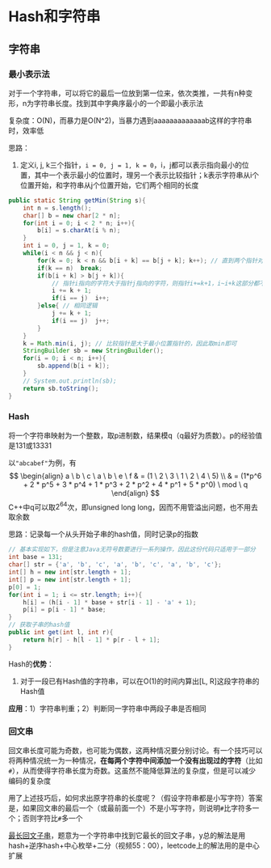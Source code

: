 # Hash和字符串

## 字符串

### 最小表示法

对于一个字符串，可以将它的最后一位放到第一位来，依次类推，一共有n种变形，n为字符串长度。找到其中字典序最小的一个即最小表示法

复杂度：O(N)，而暴力是O(N^2)，当暴力遇到aaaaaaaaaaaaab这样的字符串时，效率低

思路：

1. 定义i, j, k三个指针，`i = 0, j = 1, k = 0`，i，j都可以表示指向最小的位置，其中一个表示最小的位置时，理另一个表示比较指针；k表示字符串从i个位置开始，和字符串从j个位置开始，它们两个相同的长度

```java
public static String getMin(String s){
    int n = s.length();
    char[] b = new char[2 * n];
    for(int i = 0; i < 2 * n; i++){
        b[i] = s.charAt(i % n);
    }
    int i = 0, j = 1, k = 0;
    while(i < n && j < n){
        for(k = 0; k < n && b[i + k] == b[j + k]; k++); // 直到两个指针对应的字符不同时退出
        if(k == n)  break;
        if(b[i + k] > b[j + k]){ 
            // 指针i指向的字符大于指针j指向的字符，则指针i+=k+1，i~i+k这部分都不可能成为最小表示（因为对应的j~j+k比它小）。此时j为最小位置，i表示比较指针
            i += k + 1;
            if(i == j)  i++;
        }else{ // 相同逻辑
            j += k + 1;
            if(i == j)  j++;
        }
    }
    k = Math.min(i, j); // 比较指针是大于最小位置指针的，因此取min即可
    StringBuilder sb = new StringBuilder();
    for(i = 0; i < n; i++){
        sb.append(b[i + k]);
    }
    // System.out.println(sb);
    return sb.toString();
}
```



### Hash

将一个字符串映射为一个整数，取p进制数，结果模q（q最好为质数）。p的经验值是131或13331

以`"abcabef"`为例，有
$$
\begin{align}
a \ b \ c \ a \ b \ e \ f & = (1 \ 2 \ 3 \ 1 \ 2 \ 4 \ 5) \\
& = (1*p^6 + 2 * p^5 + 3 * p^4 + 1 * p^3 + 2 * p^2 + 4 * p^1 + 5 * p^0) \ mod \ q
\end{align}
$$
C++中q可以取$2^{64}$次，即unsigned long long，因而不用管溢出问题，也不用去取余数

思路：记录每一个从头开始子串的hash值，同时记录p的指数

```java
// 基本实现如下，但是注意Java无符号数要进行一系列操作，因此这份代码只适用于一部分
int base = 131;
char[] str = {'a', 'b', 'c', 'a', 'b', 'c', 'a', 'b', 'c'};
int[] h = new int[str.length + 1];
int[] p = new int[str.length + 1];
p[0] = 1;
for(int i = 1; i <= str.length; i++){
    h[i] = (h[i - 1] * base + str[i - 1] - 'a' + 1);
    p[i] = p[i - 1] * base;
}
// 获取子串的hash值
public int get(int l, int r){
    return h[r] - h[l - 1] * p[r - l + 1];
}
```



Hash的**优势**：

1. 对于一段已有Hash值的字符串，可以在O(1)的时间内算出[L, R]这段字符串的Hash值

**应用**：1）字符串判重；2）判断同一字符串中两段子串是否相同

### 回文串

回文串长度可能为奇数，也可能为偶数，这两种情况要分别讨论。有一个技巧可以将两种情况统一为一种情况，**在每两个字符中间添加一个没有出现过的字符**（比如`#`），从而使得字符串长度为奇数。这虽然不能降低算法的复杂度，但是可以减少编码的复杂度

用了上述技巧后，如何求出原字符串的长度呢？（假设字符串都是小写字符）答案是，如果回文串的最后一个（或最前面一个）不是小写字符，则说明`#`比字符多一个；否则字符比`#`多一个

[最长回文子串](https://leetcode-cn.com/problems/longest-palindromic-substring/)，题意为一个字符串中找到它最长的回文子串，y总的解法是用hash+逆序hash+中心枚举+二分（视频55：00），leetcode上的解法用的是中心扩展